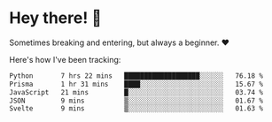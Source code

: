 # Hey there! 👋
Sometimes breaking and entering, but always a beginner. ❤️

Here's how I've been tracking:
<!--START_SECTION:waka-->

```txt
Python       7 hrs 22 mins   ███████████████████░░░░░░   76.18 %
Prisma       1 hr 31 mins    ████░░░░░░░░░░░░░░░░░░░░░   15.67 %
JavaScript   21 mins         █░░░░░░░░░░░░░░░░░░░░░░░░   03.74 %
JSON         9 mins          ▒░░░░░░░░░░░░░░░░░░░░░░░░   01.67 %
Svelte       9 mins          ▒░░░░░░░░░░░░░░░░░░░░░░░░   01.63 %
```

<!--END_SECTION:waka-->

